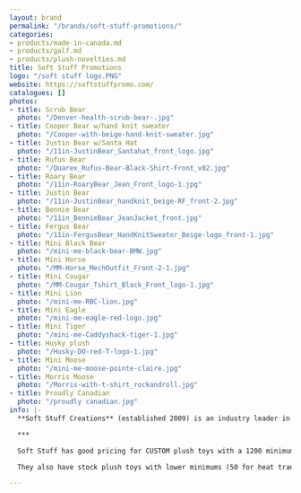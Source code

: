 ```yaml
---
layout: brand
permalink: "/brands/soft-stuff-promotions/"
categories:
- products/made-in-canada.md
- products/golf.md
- products/plush-novelties.md
title: Soft Stuff Promotions
logo: "/soft stuff logo.PNG"
website: https://softstuffpromo.com/
catalogues: []
photos:
- title: Scrub Bear
  photo: "/Denver-health-scrub-bear-.jpg"
- title: Cooper Bear w/hand knit sweater
  photo: "/Cooper-with-beige-hand-knit-sweater.jpg"
- title: Justin Bear w/Santa Hat
  photo: "/11in-JustinBear_Santahat_front_logo.jpg"
- title: Rufus Bear
  photo: "/Quarex_Rufus-Bear-Black-Shirt-Front_v02.jpg"
- title: Roary Bear
  photo: "/11in-RoaryBear_Jean_Front_logo-1.jpg"
- title: Justin Bear
  photo: "/11in-JustinBear_handknit_beige-RF_front-2.jpg"
- title: Bennie Bear
  photo: "/11in_BennieBear_JeanJacket_front.jpg"
- title: Fergus Bear
  photo: "/11in-FergusBear_HandKnitSweater_Beige-logo_front-1.jpg"
- title: Mini Black Bear
  photo: "/mini-me-black-bear-BMW.jpg"
- title: Mini Horse
  photo: "/MM-Horse_MechOutfit_Front-2-1.jpg"
- title: Mini Cougar
  photo: "/MM-Cougar_Tshirt_Black_Front_logo-1.jpg"
- title: Mini Lion
  photo: "/mini-me-RBC-lion.jpg"
- title: Mini Eagle
  photo: "/mini-me-eagle-red-logo.jpg"
- title: Mini Tiger
  photo: "/mini-me-Caddyshack-tiger-1.jpg"
- title: Husky plush
  photo: "/Husky-DO-red-T-logo-1.jpg"
- title: Mini Moose
  photo: "/mini-me-moose-pointe-claire.jpg"
- title: Morris Moose
  photo: "/Morris-with-t-shirt_rockandroll.jpg"
- title: Proudly Canadian
  photo: "/proudly canadian.jpg"
info: |-
  **Soft Stuff Creations** (established 2009) is an industry leader in premium custom plush toys and other soft products. It has the most innovative and creative golf head covers available today through its [Creative Covers for Golf](https://creativecoversforgolf.com/) division.

  ***

  Soft Stuff has good pricing for CUSTOM plush toys with a 1200 minimum. Custom orders also have the option to pay for a "sample" to see before producing the 1199 others! :)

  They also have stock plush toys with lower minimums (50 for heat transfers or 24 pieces for embroidery) . Most of the photos shown are from the stock plush toys.

---
```

